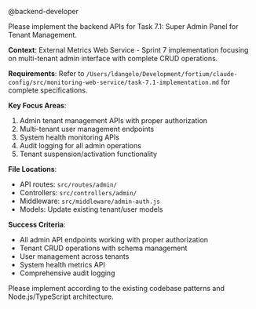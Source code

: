 @backend-developer

Please implement the backend APIs for Task 7.1: Super Admin Panel for Tenant Management.

**Context**: External Metrics Web Service - Sprint 7 implementation focusing on multi-tenant admin interface with complete CRUD operations.

**Requirements**: 
Refer to `/Users/ldangelo/Development/fortium/claude-config/src/monitoring-web-service/task-7.1-implementation.md` for complete specifications.

**Key Focus Areas**:
1. Admin tenant management APIs with proper authorization
2. Multi-tenant user management endpoints  
3. System health monitoring APIs
4. Audit logging for all admin operations
5. Tenant suspension/activation functionality

**File Locations**:
- API routes: `src/routes/admin/`
- Controllers: `src/controllers/admin/`
- Middleware: `src/middleware/admin-auth.js`
- Models: Update existing tenant/user models

**Success Criteria**:
- All admin API endpoints working with proper authorization
- Tenant CRUD operations with schema management
- User management across tenants
- System health metrics API
- Comprehensive audit logging

Please implement according to the existing codebase patterns and Node.js/TypeScript architecture.